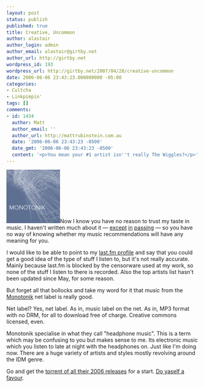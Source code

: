 ```yaml
---
layout: post
status: publish
published: true
title: Creative, Uncommon
author: alastair
author_login: admin
author_email: alastair@girtby.net
author_url: http://girtby.net
wordpress_id: 193
wordpress_url: http://girtby.net/2007/04/28/creative-uncommon
date: 2006-06-06 23:43:23.000000000 -05:00
categories:
- Cultcha
- Linkpimpin'
tags: []
comments:
- id: 1434
  author: Matt
  author_email: ''
  author_url: http://mattrubinstein.com.au
  date: '2006-06-06 23:43:23 -0500'
  date_gmt: '2006-06-06 23:43:23 -0500'
  content: '<p>You mean your #1 artist isn''t really The Wiggles?</p>'
---
```

<img src="/images/monotonik.gif" width="140" height="140" alt="Monotonik music label logo" class="lede"/>Now I know you have no reason to trust my taste in music. I haven't written much about it &mdash; [except](/archives/2006/04/06/nokia-n70/) [in](/archives/2004/10/05/too-legit-to-quit/) [passing](/archives/2006/01/12/working-the-numbers/) &mdash; so you have no way of knowing whether my music recommendations will have any meaning for you.

I would like to be able to point to my [last.fm profile](http://www.last.fm/user/randomphrase/) and say that you could get a good idea of the type of stuff I listen to, but it's not really accurate. Mainly because last.fm is blocked by the censorware used at my work, so none of the stuff I listen to there is recorded. Also the top artists list hasn't been updated since May, for some reason.

But forget all that bollocks and take my word for it that music from the [Monotonik](http://www.mono211.com/) net label is really good.

Net label? Yes, net label. As in, music label on the net. As in, MP3 format with no DRM, for all to download free of charge. Creative commons licensed, even.

Monotonik specialise in what they call "headphone music". This is a term which may be confusing to you but makes sense to me. Its electronic music which you listen to late at night with the headphones on. Just like I'm doing now. There are a huge variety of artists and styles mostly revolving around the IDM genre.

Go and get the [torrent of all their 2006 releases](http://www.legaltorrents.com/bit/monotonik-2006-releases.torrent) for a start. [Do yaself a favour](http://www.palefella.com/countdown.html).
